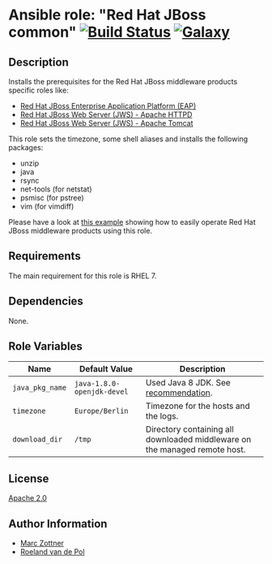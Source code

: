Ansible role: "Red Hat JBoss common" [![Build Status](https://travis-ci.org/Maarc/ansible-role-redhat-jboss-common.svg?branch=master)](https://travis-ci.org/Maarc/ansible-role-redhat-jboss-common) [![Galaxy](https://img.shields.io/badge/galaxy-maarc.rh--jboss--common-blue.svg?style=flat)](https://galaxy.ansible.com/Maarc/rh-jboss-common)
=================================

Description
-----------

Installs the prerequisites for the Red Hat JBoss middleware products specific roles like:

- [Red Hat JBoss Enterprise Application Platform (EAP)](https://github.com/Maarc/ansible-role-redhat-jboss-eap)
- [Red Hat JBoss Web Server (JWS) - Apache HTTPD](https://github.com/Maarc/ansible-role-redhat-jboss-web-server-httpd)
- [Red Hat JBoss Web Server (JWS) - Apache Tomcat](https://github.com/Maarc/ansible-role-redhat-jboss-web-server-tomcat)

This role sets the timezone, some shell aliases and installs the following packages:

- unzip
- java
- rsync
- net-tools (for netstat)
- psmisc (for pstree)
- vim (for vimdiff)

Please have a look at [this example](https://github.com/Maarc/ansible_middleware_soe) showing how to easily operate Red Hat JBoss middleware products using this role.


Requirements
------------

The main requirement for this role is RHEL 7.


Dependencies
------------

None.


Role Variables
--------------

| Name              | Default Value       | Description          |
|-------------------|---------------------|----------------------|
| `java_pkg_name` | `java-1.8.0-openjdk-devel` | Used Java 8 JDK. See [recommendation](https://access.redhat.com/solutions/18259). |
| `timezone` | `Europe/Berlin` |  Timezone for the hosts and the logs. |
| `download_dir` | `/tmp` | Directory containing all downloaded middleware  on the managed remote host. |


License
-------

[Apache 2.0](./LICENSE)


Author Information
------------------

* [Marc Zottner](https://github.com/Maarc)
* [Roeland van de Pol](https://github.com/roelandpol)
